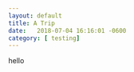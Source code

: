 ```yaml
---
layout: default
title: A Trip
date:   2018-07-04 16:16:01 -0600
category: [ testing]
---
```



hello

